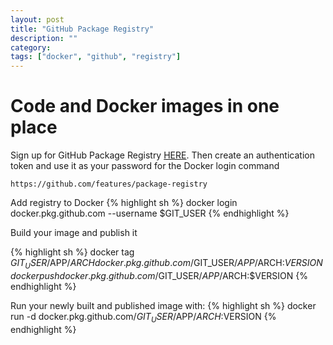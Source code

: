 ```yaml
---
layout: post
title: "GitHub Package Registry"
description: ""
category: 
tags: ["docker", "github", "registry"]
---
```


# Code and Docker images in one place

Sign up for GitHub Package Registry [HERE](https://github.com/features/package-registry). Then create an authentication token and use it as your password for the Docker login command

```
https://github.com/features/package-registry
```

Add registry to Docker
{% highlight sh %}
docker login docker.pkg.github.com --username $GIT_USER
{% endhighlight %}

Build your image and publish it

{% highlight sh %}
docker tag $GIT_USER/$APP/$ARCH docker.pkg.github.com/$GIT_USER/$APP/$ARCH:$VERSION
docker push docker.pkg.github.com/$GIT_USER/$APP/$ARCH:$VERSION
{% endhighlight %}


Run your newly built and published image with:
{% highlight sh %}
docker run -d docker.pkg.github.com/$GIT_USER/$APP/$ARCH:$VERSION
{% endhighlight %}

